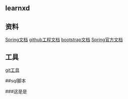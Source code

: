 ## learnxd

## 资料
[Spring文档](https://spring.io/guides/gs/serving-web-content/)
[github工程文档](https://github.com/aihuidezo/learnxd)
[bootstrap文档](https://v3.bootcss.com/getting-started/)
[Spring官方文档](https://docs.spring.io/spring-boot/docs/2.0.0.RC1/reference/html/boot-features-sql.html#boot-features-embedded-database-support)
## 工具
[git工具](https://git-scm.com)

##sql脚本



###这是是
